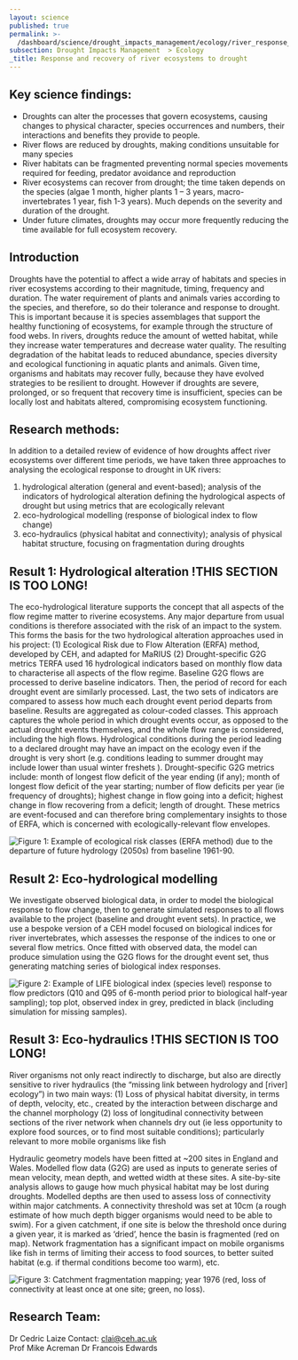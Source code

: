 ```yaml
---
layout: science
published: true
permalink: >-
  /dashboard/science/drought_impacts_management/ecology/river_response_and_recovery/
subsection: Drought Impacts Management  > Ecology
_title: Response and recovery of river ecosystems to drought
---
```


## Key science findings: 
* Droughts can alter the processes that govern ecosystems, causing changes to physical character, species occurrences and numbers, their interactions and benefits they provide to people.
* River flows are reduced by droughts, making conditions unsuitable for many species
* River habitats can be fragmented preventing normal species movements required for feeding, predator avoidance and reproduction 
* River ecosystems can recover from drought; the time taken depends on the species (algae 1 month, higher plants 1 – 3 years, macro-invertebrates 1  year, fish 1-3 years). Much depends on the severity and duration of the drought.
* Under future climates, droughts may occur more frequently reducing the time available for full ecosystem recovery.

## Introduction

Droughts have the potential to affect a wide array of habitats and species in river ecosystems according to their magnitude, timing, frequency and duration. The water requirement of plants and animals varies according to the species, and therefore, so do their tolerance and response to drought. This is important because it is species assemblages that support the healthy functioning of ecosystems, for example through the structure of food webs.
In rivers, droughts reduce the amount of wetted habitat, while they increase water temperatures and decrease water quality. The resulting degradation of the habitat leads to reduced abundance, species diversity and ecological functioning in aquatic plants and animals. 
Given time, organisms and habitats may recover fully, because they have evolved strategies to be resilient to drought. However if droughts are severe, prolonged, or so frequent that recovery time is insufficient, species can be locally lost and habitats altered, compromising ecosystem functioning. 

## Research methods:
 
In addition to a detailed review of evidence of how droughts affect river ecosystems over different time periods, we have taken three approaches to analysing the ecological response to drought in UK rivers:

1)	hydrological alteration (general and event-based); analysis of the indicators of hydrological alteration defining the hydrological aspects of drought but using metrics that are ecologically relevant
2)	eco-hydrological modelling (response of biological index to flow change)
3)	eco-hydraulics (physical habitat and connectivity); analysis of physical habitat structure, focusing on fragmentation during droughts

## Result 1: Hydrological alteration !THIS SECTION IS TOO LONG!

The eco-hydrological literature supports the concept that all aspects of the flow regime matter to riverine ecosystems. Any major departure from usual conditions is therefore associated with the risk of an impact to the system. This forms the basis for the two hydrological alteration approaches used in his project:
(1)	Ecological Risk due to Flow Alteration (ERFA) method, developed by CEH, and adapted for MaRIUS
(2)	Drought-specific G2G metrics
TERFA used 16 hydrological indicators based on monthly flow data to characterise all aspects of the flow regime. Baseline G2G flows are processed to derive baseline indicators. Then, the period of record for each drought event are similarly processed. Last, the two sets of indicators are compared to assess how much each drought event period departs from baseline. Results are aggregated as colour-coded classes. This approach captures the whole period in which drought events occur, as opposed to the actual drought events themselves, and the whole flow range is considered, including the high flows. Hydrological conditions during the period leading to a declared drought may have an impact on the ecology even if the drought is very short (e.g. conditions leading to summer drought may include lower than usual winter freshets ).
Drought-specific G2G metrics include: month of longest flow deficit of the year ending (if any); month of longest flow deficit of the year starting; number of flow deficits per year (ie frequency of droughts); highest change in flow going into a deficit; highest change in flow recovering from a deficit; length of drought. These metrics are event-focused and can therefore bring complementary insights to those of ERFA, which is concerned with ecologically-relevant flow envelopes.

![Figure 1: Example of ecological risk classes (ERFA method) due to the departure of future hydrology (2050s) from baseline 1961-90.]({{site.baseurl}}/assets/img/Cedric1.jpg.png)

## Result 2: Eco-hydrological modelling

We investigate observed biological data, in order to model the biological response to flow change, then to generate simulated responses to all flows available to the project (baseline and drought event sets). In practice, we use a bespoke version of a CEH model focused on biological indices for river invertebrates, which assesses the response of the indices to one or several flow metrics. Once fitted with observed data, the model can produce simulation using the G2G flows for the drought event set, thus generating matching series of biological index responses.

![Figure 2: Example of LIFE biological index (species level) response to flow predictors (Q10 and Q95 of 6-month period prior to biological half-year sampling); top plot, observed index in grey, predicted in black (including simulation for missing samples).]({{site.baseurl}}/assets/img/Cedric2.jpg.png)

## Result 3: Eco-hydraulics !THIS SECTION IS TOO LONG!

River organisms not only react indirectly to discharge, but also are directly sensitive to river hydraulics (the “missing link between hydrology and [river] ecology”) in two main ways:
(1)	Loss of physical habitat diversity, in terms of depth, velocity, etc., created by the interaction between discharge and the channel morphology
(2)	loss of longitudinal connectivity between sections of the river network when channels dry out (ie less opportunity to explore food sources, or to find most suitable conditions); particularly relevant to more mobile organisms like fish

Hydraulic geometry models have been fitted at ~200 sites in England and Wales. Modelled flow data (G2G) are used as inputs to generate series of mean velocity, mean depth, and wetted width at these sites. A site-by-site analysis allows to gauge how much physical habitat may be lost during droughts. 
Modelled depths are then used to assess loss of connectivity within major catchments. A connectivity threshold was set at 10cm (a rough estimate of how much depth bigger organisms would need to be able to swim). For a given catchment, if one site is below the threshold once during a given year, it is marked as ‘dried’, hence the basin is fragmented (red on map). Network fragmentation has a significant impact on mobile organisms like fish in terms of limiting their access to food sources, to better suited habitat (e.g. if thermal conditions become too warm), etc.

![Figure 3: Catchment fragmentation mapping; year 1976 (red, loss of connectivity at least once at one site; green, no loss).]({{site.baseurl}}/assets/img/Cedric3.jpg.png)

## Research Team: 

Dr Cedric Laize Contact: clai@ceh.ac.uk	 
Prof Mike Acreman
Dr Francois Edwards
